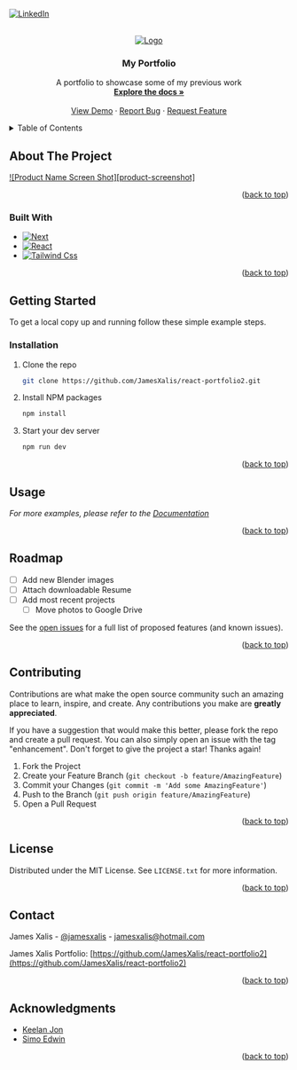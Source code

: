 [![LinkedIn][linkedin-shield]][linkedin-url]



<br />
<div align="center">
  <a href="https://my-portfolio-eagicctji-jamesxalis.vercel.app/">
    <img src="/public/portfolio.png" alt="Logo">
  </a>

<h3 align="center">My Portfolio</h3>

  <p align="center">
    A portfolio to showcase some of my previous work
    <br />
    <a href="https://my-portfolio-eagicctji-jamesxalis.vercel.app/"><strong>Explore the docs »</strong></a>
    <br />
    <br />
    <a href="https://github.com/JamesXalis/react-portfolio2">View Demo</a>
    ·
    <a href="https://github.com/JamesXalis/react-portfolio2/issues">Report Bug</a>
    ·
    <a href="https://github.com/JamesXalis/react-portfolio2/issues">Request Feature</a>
  </p>
</div>



<details>
  <summary>Table of Contents</summary>
  <ol>
    <li>
      <a href="#about-the-project">About The Project</a>
      <ul>
        <li><a href="#built-with">Built With</a></li>
      </ul>
    </li>
    <li>
      <a href="#getting-started">Getting Started</a>
      <ul>
        <li><a href="#prerequisites">Prerequisites</a></li>
        <li><a href="#installation">Installation</a></li>
      </ul>
    </li>
    <li><a href="#usage">Usage</a></li>
    <li><a href="#roadmap">Roadmap</a></li>
    <li><a href="#contributing">Contributing</a></li>
    <li><a href="#license">License</a></li>
    <li><a href="#contact">Contact</a></li>
    <li><a href="#acknowledgments">Acknowledgments</a></li>
  </ol>
</details>



## About The Project

[![Product Name Screen Shot][product-screenshot]](https://example.com)

<p align="right">(<a href="#readme-top">back to top</a>)</p>



### Built With

* [![Next][Next.js]][Next-url]
* [![React][React.js]][React-url]
* [![Tailwind Css][Tailwindcss]][Tailwindcss-url]


<p align="right">(<a href="#readme-top">back to top</a>)</p>



## Getting Started

To get a local copy up and running follow these simple example steps.


### Installation

1. Clone the repo
   ```sh
   git clone https://github.com/JamesXalis/react-portfolio2.git
   ```
2. Install NPM packages
   ```sh
   npm install
   ```
3. Start your dev server
   ```sh
   npm run dev
   ```

<p align="right">(<a href="#readme-top">back to top</a>)</p>



## Usage


_For more examples, please refer to the [Documentation](https://example.com)_

<p align="right">(<a href="#readme-top">back to top</a>)</p>



## Roadmap

- [ ] Add new Blender images
- [ ] Attach downloadable Resume
- [ ] Add most recent projects
    - [ ] Move photos to Google Drive

See the [open issues](https://github.com/JamesXalis/react-portfolio2/issues) for a full list of proposed features (and known issues).

<p align="right">(<a href="#readme-top">back to top</a>)</p>



## Contributing

Contributions are what make the open source community such an amazing place to learn, inspire, and create. Any contributions you make are **greatly appreciated**.

If you have a suggestion that would make this better, please fork the repo and create a pull request. You can also simply open an issue with the tag "enhancement".
Don't forget to give the project a star! Thanks again!

1. Fork the Project
2. Create your Feature Branch (`git checkout -b feature/AmazingFeature`)
3. Commit your Changes (`git commit -m 'Add some AmazingFeature'`)
4. Push to the Branch (`git push origin feature/AmazingFeature`)
5. Open a Pull Request

<p align="right">(<a href="#readme-top">back to top</a>)</p>



## License

Distributed under the MIT License. See `LICENSE.txt` for more information.

<p align="right">(<a href="#readme-top">back to top</a>)</p>



## Contact

James Xalis - [@jamesxalis](https://twitter.com/twitter_handle) - jamesxalis@hotmail.com

James Xalis Portfolio: [https://github.com/JamesXalis/react-portfolio2](https://github.com/JamesXalis/react-portfolio2)

<p align="right">(<a href="#readme-top">back to top</a>)</p>



## Acknowledgments

* [Keelan Jon](https://keelanjon.com/)
* [Simo Edwin](https://github.com/developedbyed/)

<p align="right">(<a href="#readme-top">back to top</a>)</p>



[issues-shield]: https://img.shields.io/github/issues/JamesXalis-github_username/react-portfolio2-repo_name.svg?style=for-the-badge
[issues-url]: https://github.com/JamesXalis/react-portfolio2/issues
[linkedin-shield]: https://img.shields.io/badge/-LinkedIn-black.svg?style=for-the-badge&logo=linkedin&colorB=555
[linkedin-url]: https://linkedin.com/in/jamesxalis
[Next.js]: https://img.shields.io/badge/next.js-000000?style=for-the-badge&logo=nextdotjs&logoColor=white
[Next-url]: https://nextjs.org/
[React.js]: https://img.shields.io/badge/React-20232A?style=for-the-badge&logo=react&logoColor=61DAFB
[React-url]: https://reactjs.org/
[Tailwindcss]: https://img.shields.io/badge/Tailwind_CSS-38B2AC?style=for-the-badge&logo=tailwind-css&logoColor=white
[Tailwindcss-url]: https://tailwindcss.com 
